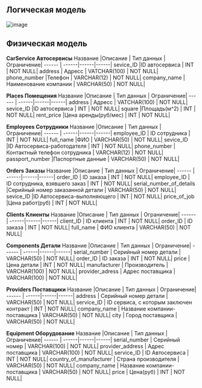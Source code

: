
## Логическая модель
![image](https://user-images.githubusercontent.com/50020386/161616308-8bb10543-48c8-4d69-8e84-e6e419f5e54c.png)


## Физическая модель
**CarService Автосервисы**
Название |Описание | Тип данных | Ограничение|
------ | ------|------|------|
sevice_ID |ID автосервиса  |  INT | NOT NULL|
address  | Адресс | VATCHAR(100) | NOT NULL|
phone_number |Телефон  | VARCHAR(12) | NOT NULL|
company_name |Наименование компании  | VARCHAR(50) | NOT NULL|


**Places Помещения**
Название |Описание | Тип данных | Ограничение|
------ | ------|------|------|
address  | Адресс | VATCHAR(100) | NOT NULL|
sevice_ID |ID автосервиса  |  INT | NOT NULL|
square |Площадь(м^2)  | INT | NOT NULL|
rent_price |Цена аренды(руб/мес)  | INT | NOT NULL|


**Employees Сотрудники**
Название |Описание | Тип данных | Ограничение|
------ | ------|------|------|
employee_ID  | ID сотрудника | INT | NOT NULL|
full_name |ФИО  |  VARCHAR(50) | NOT NULL|
sevice_ID |ID Автосервиса-работодателя  | INT | NOT NULL|
phone_number |Контактный телефон сотрудника  | VARCHAR(12) | NOT NULL|
passport_number |Паспортные данные  | VARCHAR(50) | NOT NULL|


**Orders Заказы**
Название |Описание | Тип данных | Ограничение|
------ | ------|------|------|
order_ID  | ID заказа | INT | NOT NULL|
employee_ID  | ID сотрудника, взявшего заказ | INT | NOT NULL|
serial_number_of_details |Серийный номер заказанной детали  |  VARCHAR(50) | NOT NULL|
sevice_ID |ID Автосервиса-выполняющего  | INT | NOT NULL|
price_of_job |Цена работ(руб)  | INT | NOT NULL|


**Clients Клиенты**
Название |Описание | Тип данных | Ограничение|
------ | ------|------|------|
client_ID  | ID клиента | INT | NOT NULL|
order_ID  | ID заказа | INT | NOT NULL|
full_name  | ФИО клиента | VARCHAR(50) | NOT NULL|

**Components Детали**
Название |Описание | Тип данных | Ограничение|
------ | ------|------|------|
serial_number  | Серийный номер детали | VARCHAR(50) | NOT NULL|
order_ID  | ID заказа | INT | NOT NULL|
price |Цена детали  |  INT | NOT NULL|
manufacturer | Производитель | VARCHAR(100) | NOT NULL|
provider_adress | Адрес поставщика  | VARCHAR(100) | NOT NULL|


**Providers Поставщики**
Название |Описание | Тип данных | Ограничение|
------ | ------|------|------|
address  | Серийный номер детали | VARCHAR(50) | NOT NULL|
service_ID  | ID сервиса, с которым заключен контракт | INT | NOT NULL|
company_name | Название компании-поставщика  |  VARCHAR(50) | NOT NULL|
city | Город поставщика | VARCHAR(50) | NOT NULL|

**Equipment Оборудование**
Название |Описание | Тип данных | Ограничение|
------ | ------|------|------|
serial_number  | Серийный номер | VARCHAR(100) | NOT NULL|
provider_address  | Адрес поставщика | VARCHAR(100) | NOT NULL|
service_ID | ID Автосервиса  |  INT | NOT NULL|
country_of_manufacturer | Страна производителя | VARCHAR(50) | NOT NULL|
company_name | Название компании-поставщика  |  VARCHAR(50) | NOT NULL|
price | Цена(руб) | INT | NOT NULL|



